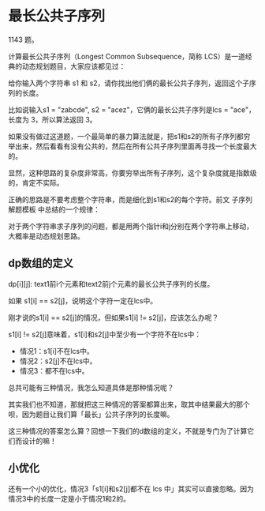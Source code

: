 # 最长公共子序列

1143 题。

计算最长公共子序列（Longest Common Subsequence，简称 LCS）是一道经典的动态规划题目，大家应该都见过：

给你输入两个字符串 s1 和 s2，请你找出他们俩的最长公共子序列，返回这个子序列的长度。

比如说输入s1 = "zabcde", s2 = "acez"，它俩的最长公共子序列是lcs = "ace"，长度为 3，所以算法返回 3。

如果没有做过这道题，一个最简单的暴力算法就是，把s1和s2的所有子序列都穷举出来，然后看看有没有公共的，然后在所有公共子序列里面再寻找一个长度最大的。

显然，这种思路的复杂度非常高，你要穷举出所有子序列，这个复杂度就是指数级的，肯定不实际。

正确的思路是不要考虑整个字符串，而是细化到s1和s2的每个字符。前文 子序列解题模板 中总结的一个规律：

对于两个字符串求子序列的问题，都是用两个指针i和j分别在两个字符串上移动，大概率是动态规划思路。

## dp数组的定义

dp[i][j]: text1前i个元素和text2前j个元素的最长公共子序列的长度。

如果 s1[i] == s2[j]，说明这个字符一定在lcs中。

刚才说的s1[i] == s2[j]的情况，但如果s1[i] != s2[j]，应该怎么办呢？

s1[i] != s2[j]意味着，s1[i]和s2[j]中至少有一个字符不在lcs中：

- 情况1：s1[i]不在lcs中。
- 情况2：s2[j]不在lcs中。
- 情况3：都不在lcs中。

总共可能有三种情况，我怎么知道具体是那种情况呢？

其实我们也不知道，那就把这三种情况的答案都算出来，取其中结果最大的那个呗，因为题目让我们算「最长」公共子序列的长度嘛。

这三种情况的答案怎么算？回想一下我们的d数组的定义，不就是专门为了计算它们而设计的嘛！

## 小优化

还有一个小的优化，情况3「s1[i]和s2[j]都不在 lcs 中」其实可以直接忽略。因为情况3中的长度一定是小于情况1和2的。



